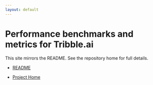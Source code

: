 ```yaml
---
layout: default
---
```


# Performance benchmarks and metrics for Tribble.ai

This site mirrors the README. See the repository home for full details.

- [README](./README.md)

- [Project Home](https://trytribble.com)
